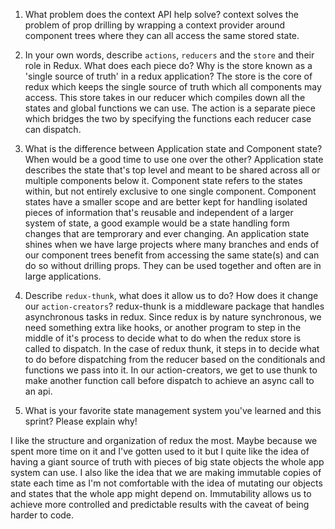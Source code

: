 1. What problem does the context API help solve?
   context solves the problem of prop drilling by wrapping a context provider around component trees where they can all access the same stored state.

1. In your own words, describe `actions`, `reducers` and the `store` and their role in Redux. What does each piece do? Why is the store known as a 'single source of truth' in a redux application?
   The store is the core of redux which keeps the single source of truth which all components may access. This store takes in our reducer which compiles down all the states and global functions we can use. The action is a separate piece which bridges the two by specifying the functions each reducer case can dispatch.

1. What is the difference between Application state and Component state? When would be a good time to use one over the other?
   Application state describes the state that's top level and meant to be shared across all or multiple components below it. Component state refers to the states within, but not entirely exclusive to one single component. Component states have a smaller scope and are better kept for handling isolated pieces of information that's reusable and independent of a larger system of state, a good example would be a state handling form changes that are temprorary and ever changing. An application state shines when we have large projects where many branches and ends of our component trees benefit from accessing the same state(s) and can do so without drilling props. They can be used together and often are in large applications.

1. Describe `redux-thunk`, what does it allow us to do? How does it change our `action-creators`?
   redux-thunk is a middleware package that handles asynchronous tasks in redux. Since redux is by nature synchronous, we need something extra like hooks, or another program to step in the middle of it's process to decide what to do when the redux store is called to dispatch. In the case of redux thunk, it steps in to decide what to do before dispatching from the reducer based on the conditionals and functions we pass into it. In our action-creators, we get to use thunk to make another function call before dispatch to achieve an async call to an api.

1. What is your favorite state management system you've learned and this sprint? Please explain why!

I like the structure and organization of redux the most. Maybe because we spent more time on it and I've gotten used to it but I quite like the idea of having a giant source of truth with pieces of big state objects the whole app system can use. I also like the idea that we are making immutable copies of state each time as I'm not comfortable with the idea of mutating our objects and states that the whole app might depend on. Immutability allows us to achieve more controlled and predictable results with the caveat of being harder to code.
